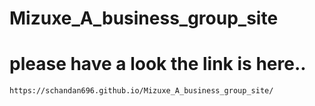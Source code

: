 # Mizuxe_A_business_group_site
# please have a look the link is here..
    https://schandan696.github.io/Mizuxe_A_business_group_site/
